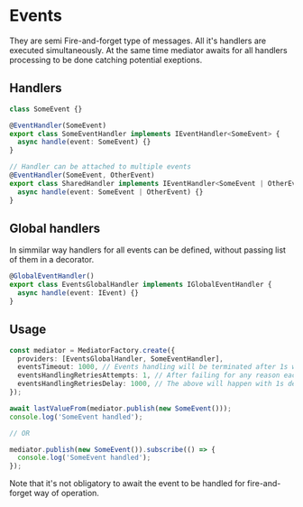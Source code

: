 # Events

They are semi Fire-and-forget type of messages. All it's handlers are executed simultaneously. At the same time mediator awaits for all handlers processing to be done catching potential exeptions.

## Handlers

```ts
class SomeEvent {}

@EventHandler(SomeEvent)
export class SomeEventHandler implements IEventHandler<SomeEvent> {
  async handle(event: SomeEvent) {}
}

// Handler can be attached to multiple events
@EventHandler(SomeEvent, OtherEvent)
export class SharedHandler implements IEventHandler<SomeEvent | OtherEvent> {
  async handle(event: SomeEvent | OtherEvent) {}
}
```

## Global handlers

In simmilar way handlers for all events can be defined, without passing list of them in a decorator.

```ts
@GlobalEventHandler()
export class EventsGlobalHandler implements IGlobalEventHandler {
  async handle(event: IEvent) {}
}
```

## Usage

```ts
const mediator = MediatorFactory.create({
  providers: [EventsGlobalHandler, SomeEventHandler],
  eventsTimeout: 1000, // Events handling will be terminated after 1s with timeout exception
  eventsHandlingRetriesAttempts: 1, // After failing for any reason each handler will have one more chance to process event
  eventsHandlingRetriesDelay: 1000, // The above will happen with 1s delay
});

await lastValueFrom(mediator.publish(new SomeEvent()));
console.log('SomeEvent handled');

// OR

mediator.publish(new SomeEvent()).subscribe(() => {
  console.log('SomeEvent handled');
});
```

Note that it's not obligatory to await the event to be handled for fire-and-forget way of operation.
